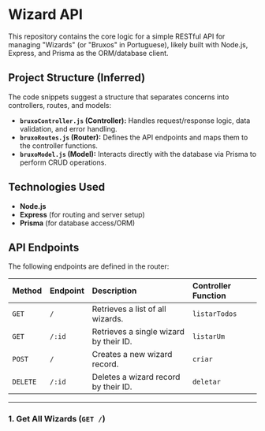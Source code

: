 # Wizard API

This repository contains the core logic for a simple RESTful API for managing "Wizards" (or "Bruxos" in Portuguese), likely built with Node.js, Express, and Prisma as the ORM/database client.

## Project Structure (Inferred)

The code snippets suggest a structure that separates concerns into controllers, routes, and models:

* **`bruxoController.js` (Controller):** Handles request/response logic, data validation, and error handling.
* **`bruxoRoutes.js` (Router):** Defines the API endpoints and maps them to the controller functions.
* **`bruxoModel.js` (Model):** Interacts directly with the database via Prisma to perform CRUD operations.

## Technologies Used

* **Node.js**
* **Express** (for routing and server setup)
* **Prisma** (for database access/ORM)

## API Endpoints

The following endpoints are defined in the router:

| Method | Endpoint | Description | Controller Function |
| :--- | :--- | :--- | :--- |
| `GET` | `/` | Retrieves a list of all wizards. | `listarTodos` |
| `GET` | `/:id` | Retrieves a single wizard by their ID. | `listarUm` |
| `POST` | `/` | Creates a new wizard record. | `criar` |
| `DELETE` | `/:id` | Deletes a wizard record by their ID. | `deletar` |

---

### 1. Get All Wizards (`GET /`)
